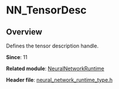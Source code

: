 # NN_TensorDesc
<!--Kit_Neural Network Runtime Kit--><!--System_AI-->

## Overview

Defines the tensor description handle.

**Since**: 11

**Related module**: [NeuralNetworkRuntime](capi-neuralnetworkruntime.md)

**Header file**: [neural_network_runtime_type.h](capi-neural-network-runtime-type-h.md)
